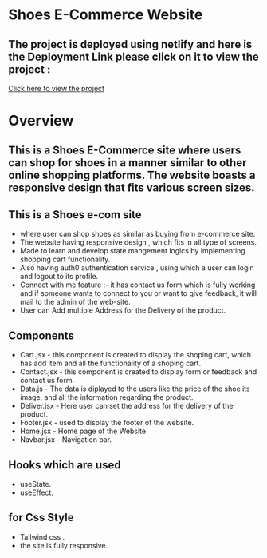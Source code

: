 <h1>Shoes E-Commerce Website</h1>

<h2>The project is deployed using netlify and here is the  Deployment Link please click on it to view the project :</h2>
<a href="https://eom-shop.netlify.app/"target="_blank"> Click here to view the project </a>

<h1>Overview</h1>
<h2>This is a Shoes E-Commerce site where users can shop for shoes in a manner similar to other online shopping platforms. The website boasts a responsive design that fits various screen sizes.</h2>

<h2>This is a Shoes e-com site </h2>
<ul>
<li>where user can shop shoes as similar as buying from e-commerce site.</li>
<li>The website having responsive design , which fits in all type of screens.</li>
<li>Made to learn and develop state mangement logics by implementing shopping cart functionality.</li>
<li>Also having auth0 authentication service , using which a user can login and logout to its profile.</li>
<li>Connect with me feature :- it has contact us form which is fully working and if someone wants to connect to you or want to give feedback, it will mail to the admin of the web-site.</li>
<li>User can Add multiple Address for the Delivery of the product.</li>
</ul>

 <h2>Components </h2>
 <ul>
<li>Cart.jsx - this component is created to display the shoping cart, which has add item and all the functionality of a shoping cart.</li>
<li>Contact.jsx - this component is created to display form or feedback and contact us form.</li>
<li>Data.js - The data is diplayed to the users like the price of the shoe its image, and all the information regarding the product.</li>
<li>Deliver.jsx - Here user can set the address for the delivery of the product.</li>
<li>Footer.jsx - used to display the footer of the website.</li>
<li>Home.jsx - Home page of the Website.</li>
<li>Navbar.jsx - Navigation bar.</li>

</ul>

<h2>Hooks which are used</h2>
<ul>
<li>useState.</li>
<li>useEffect.</li>
</ul>

<h2>for Css Style</h2>
<ul>
<li>Tailwind css .</li>
<li>the site is fully responsive.</li>
</ul>
